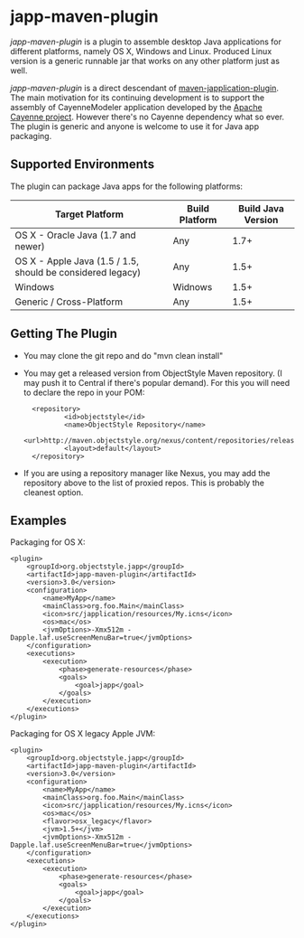 japp-maven-plugin
=================

_japp-maven-plugin_ is a plugin to assemble desktop Java applications for different platforms, namely OS X, Windows and Linux. Produced Linux version is a generic runnable jar that works on any other platform just as well.

_japp-maven-plugin_ is a direct descendant of [maven-japplication-plugin](http://wiki.wocommunity.org/display/WOL/maven-japplication-plugin). The main motivation for its continuing development is to support the assembly of CayenneModeler application developed by the [Apache Cayenne project](http://cayenne.apache.org/). However there's no Cayenne dependency what so ever. The plugin is generic and anyone is welcome to use it for Java app packaging.

Supported Environments
----------------------

The plugin can package Java apps for the following platforms:

|Target Platform|Build Platform|Build Java Version
|---------------|--------------|-------------------
|OS X - Oracle Java (1.7 and newer)|Any|1.7+
|OS X - Apple Java (1.5 / 1.5, should be considered legacy)|Any|1.5+
|Windows|Widnows|1.5+
|Generic / Cross-Platform|Any|1.5+

Getting The Plugin
------------------

* You may clone the git repo and do "mvn clean install"
* You may get a released version from ObjectStyle Maven repository. (I may push it to Central if there's popular demand). For this you will need to declare the repo in your POM:

        <repository>
                <id>objectstyle</id>
                <name>ObjectStyle Repository</name>
                <url>http://maven.objectstyle.org/nexus/content/repositories/releases</url>
                <layout>default</layout>
        </repository>
    
* If you are using a repository manager like Nexus, you may add the repository above to the list of proxied repos. This is probably the cleanest option.

Examples
--------

Packaging for OS X:

	<plugin>
		<groupId>org.objectstyle.japp</groupId>
		<artifactId>japp-maven-plugin</artifactId>
		<version>3.0</version>
		<configuration>
			<name>MyApp</name>
			<mainClass>org.foo.Main</mainClass>
			<icon>src/japplication/resources/My.icns</icon>
			<os>mac</os>
			<jvmOptions>-Xmx512m -Dapple.laf.useScreenMenuBar=true</jvmOptions>
		</configuration>
		<executions>
			<execution>
				<phase>generate-resources</phase>
				<goals>
					<goal>japp</goal>
				</goals>
			</execution>
		</executions>
	</plugin>

Packaging for OS X legacy Apple JVM:

	<plugin>
		<groupId>org.objectstyle.japp</groupId>
		<artifactId>japp-maven-plugin</artifactId>
		<version>3.0</version>
		<configuration>
			<name>MyApp</name>
			<mainClass>org.foo.Main</mainClass>
			<icon>src/japplication/resources/My.icns</icon>
			<os>mac</os>
			<flavor>osx_legacy</flavor>
			<jvm>1.5+</jvm>
			<jvmOptions>-Xmx512m -Dapple.laf.useScreenMenuBar=true</jvmOptions>
		</configuration>
		<executions>
			<execution>
				<phase>generate-resources</phase>
				<goals>
					<goal>japp</goal>
				</goals>
			</execution>
		</executions>
	</plugin>
